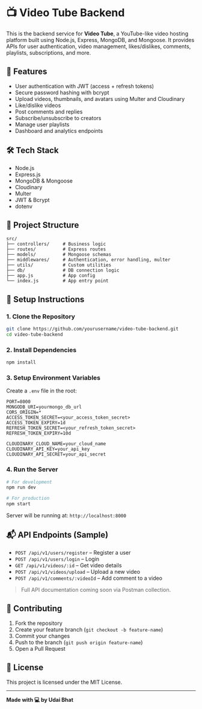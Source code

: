 # 📺 Video Tube Backend

This is the backend service for **Video Tube**, a YouTube-like video hosting platform built using Node.js, Express, MongoDB, and Mongoose. It provides APIs for user authentication, video management, likes/dislikes, comments, playlists, subscriptions, and more.

## 🚀 Features

- User authentication with JWT (access + refresh tokens)
- Secure password hashing with bcrypt
- Upload videos, thumbnails, and avatars using Multer and Cloudinary
- Like/dislike videos
- Post comments and replies
- Subscribe/unsubscribe to creators
- Manage user playlists
- Dashboard and analytics endpoints

## 🛠️ Tech Stack

- Node.js
- Express.js
- MongoDB & Mongoose
- Cloudinary
- Multer
- JWT & Bcrypt
- dotenv

## 📁 Project Structure

```
src/
├── controllers/     # Business logic
├── routes/          # Express routes
├── models/          # Mongoose schemas
├── middlewares/     # Authentication, error handling, multer
├── utils/           # Custom utilities
├── db/              # DB connection logic
├── app.js           # App config
└── index.js         # App entry point
```

## 🔧 Setup Instructions

### 1. Clone the Repository

```bash
git clone https://github.com/yourusername/video-tube-backend.git
cd video-tube-backend
```

### 2. Install Dependencies

```bash
npm install
```

### 3. Setup Environment Variables

Create a `.env` file in the root:

```
PORT=8000
MONGODB_URI=yourmongo_db_url
CORS_ORIGIN=*
ACCESS_TOKEN_SECRET=<your_access_token_secret>
ACCESS_TOKEN_EXPIRY=1d
REFRESH_TOKEN_SECRET=<your_refresh_token_secret>
REFRESH_TOKEN_EXPIRY=10d

CLOUDINARY_CLOUD_NAME=your_cloud_name
CLOUDINARY_API_KEY=your_api_key
CLOUDINARY_API_SECRET=your_api_secret
```

### 4. Run the Server

```bash
# For development
npm run dev

# For production
npm start
```

Server will be running at: `http://localhost:8000`

## 📬 API Endpoints (Sample)

- `POST /api/v1/users/register` – Register a user
- `POST /api/v1/users/login` – Login
- `GET /api/v1/videos/:id` – Get video details
- `POST /api/v1/videos/upload` – Upload a new video
- `POST /api/v1/comments/:videoId` – Add comment to a video

> Full API documentation coming soon via Postman collection.

## 🤝 Contributing

1. Fork the repository
2. Create your feature branch (`git checkout -b feature-name`)
3. Commit your changes
4. Push to the branch (`git push origin feature-name`)
5. Open a Pull Request

## 📄 License

This project is licensed under the MIT License.

---

**Made with 💻 by Udai Bhat**
